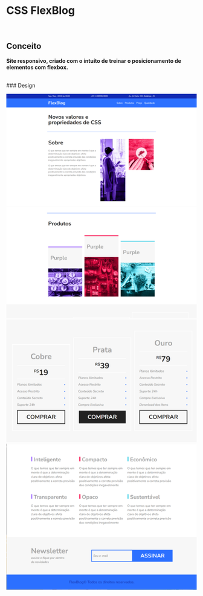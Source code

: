 # CSS FlexBlog

<br>

## Conceito

**Site responsivo, criado com o intuíto de treinar o posicionamento de elementos com flexbox.**

<br>
### Design

![This is a alt text.](/img/FlexBlog_1.png "FlexBlog 1")
![This is a alt text.](/img/FlexBlog_2.png "FlexBlog 2")
![This is a alt text.](/img/FlexBlog_3.png "FlexBlog 3")
![This is a alt text.](/img/FlexBlog_4.png "FlexBlog 4")
